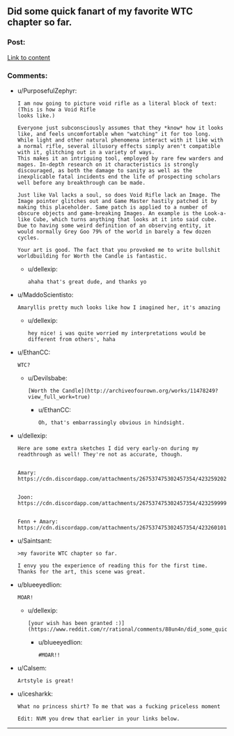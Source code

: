 ## Did some quick fanart of my favorite WTC chapter so far.

### Post:

[Link to content](https://i.redd.it/hwblcwfugdp01.png)

### Comments:

- u/PurposefulZephyr:
  ```
  I am now going to picture void rifle as a literal block of text:  
  (This is how a Void Rifle  
  looks like.)

  Everyone just subconsciously assumes that they *know* how it looks like, and feels uncomfortable when "watching" it for too long. While light and other natural phenomena interact with it like with a normal rifle, several illusory effects simply aren't compatible with it, glitching out in a variety of ways.  
  This makes it an intriguing tool, employed by rare few warders and mages. In-depth research on it characteristics is strongly discouraged, as both the damage to sanity as well as the inexplicable fatal incidents end the life of prospecting scholars well before any breakthrough can be made. 

  Just like Val lacks a soul, so does Void Rifle lack an Image. The Image pointer glitches out and Game Master hastily patched it by making this placeholder. Same patch is applied to a number of obscure objects and game-breaking Images. An example is the Look-a-like Cube, which turns anything that looks at it into said cube. Due to having some weird definition of an observing entity, it would normally Grey Goo 79% of the world in barely a few dozen cycles.

  Your art is good. The fact that you provoked me to write bullshit worldbuilding for Worth the Candle is fantastic.
  ```

  - u/dellexip:
    ```
    ahaha that's great dude, and thanks yo
    ```

- u/MaddoScientisto:
  ```
  Amaryllis pretty much looks like how I imagined her, it's amazing
  ```

  - u/dellexip:
    ```
    hey nice! i was quite worried my interpretations would be different from others', haha
    ```

- u/EthanCC:
  ```
  WTC?
  ```

  - u/Devilsbabe:
    ```
    [Worth the Candle](http://archiveofourown.org/works/11478249?view_full_work=true)
    ```

    - u/EthanCC:
      ```
      Oh, that's embarrassingly obvious in hindsight.
      ```

- u/dellexip:
  ```
  Here are some extra sketches I did very early-on during my readthrough as well! They're not as accurate, though.


  Amary: https://cdn.discordapp.com/attachments/267537475302457354/423259202702802944/unknown.png


  Joon: https://cdn.discordapp.com/attachments/267537475302457354/423259999918096384/unknown.png


  Fenn + Amary: https://cdn.discordapp.com/attachments/267537475302457354/423260101550276619/unknown.png
  ```

- u/Saintsant:
  ```
  >my favorite WTC chapter so far.

  I envy you the experience of reading this for the first time. Thanks for the art, this scene was great.
  ```

- u/blueeyedlion:
  ```
  MOAR!
  ```

  - u/dellexip:
    ```
    [your wish has been granted :)](https://www.reddit.com/r/rational/comments/88un4n/did_some_quick_fanart_of_my_favorite_wtc_chapter/dwofaw6/)
    ```

    - u/blueeyedlion:
      ```
      #MOAR!!
      ```

- u/Calsem:
  ```
  Artstyle is great!
  ```

- u/icesharkk:
  ```
  What no princess shirt? To me that was a fucking priceless moment

  Edit: NVM you drew that earlier in your links below.
  ```

---

